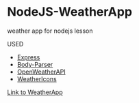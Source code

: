 # NodeJS-WeatherApp
weather app for nodejs lesson

USED
- [Express](https://github.com/expressjs/express)
- [Body-Parser](https://www.npmjs.com/package/body-parser)
- [OpenWeatherAPI](https://openweathermap.org/api)
- [WeatherIcons](http://erikflowers.github.io/weather-icons)

[Link to WeatherApp](
https://adsd.clow.nl/~s1128681/P2_NodeJS_Opdracht/112/
)

